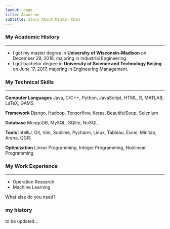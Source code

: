 ```yaml
---
layout: page
title: About me
subtitle: Story About Minmin Chen
---
```


### My Academic History
------
- I got my master degree in **University of Wisconsin-Madison** on December 28, 2018, majoring in Industrial Engineering.
- I got bachelor degree in **University of Science and Technology Beijing** on June 17, 2017, majoring in Engineering Management.

### My Technical Skills
------
**Computer Languages**    Java, C/C++, Python, JavaScript, HTML, R, MATLAB, LaTeX, GAMS

**Framework**    Django, Hadoop, Tensorflow, Keras, BeautifulSoup, Selenium

**Database**    MongoDB, MySQL, SQlite, NoSQL

**Tools**    IntelliJ, Git, Vim, Sublime, Pycharm, Linux, Tableau, Excel, Minitab, Arena, QGIS

**Optimization**    Linear Programming, Integer Programming, Nonlinear Programming

### My Work Experience
------

- Operation Research
- Machine Learning

What else do you need?

### my history

to be updated...
